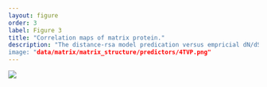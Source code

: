 ```yaml
---
layout: figure
order: 3
label: Figure 3
title: "Correlation maps of matrix protein."
description: "The distance-rsa model predication versus empricial dN/dS correlation plotted onto the matrix protein structure. Red colors represent highly negative correlations--sites closer to those sites are are evolving more rapidly. Blue colors represent highly positive correlations--sites farther from those sites are evolving more rapidly. The correlations control for RSA. The volume containing the matrix protein colored cartoon is the surface plot of the entire trimeric functional matrix building blocks. In A, we show a front view of the correlation map on the matrix protein. In B, we show the front view of the matrix protein.
image: "data/matrix/matrix_structure/predictors/4TVP.png"
---
```

<img src="{{ site.baseurl }}/data/matrix/matrix_structure/predictors/1HIW.png">

